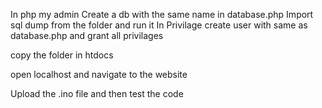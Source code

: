 In php my admin
Create a db with the same name in database.php
Import sql dump from the folder and run it 
In Privilage create user with same as database.php and grant all privilages

copy the folder in htdocs

open localhost and navigate to the website

Upload the .ino file and then test the code
